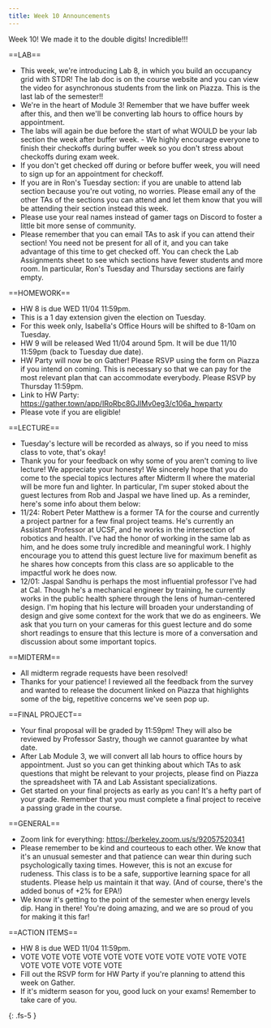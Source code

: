 ```yaml
---
title: Week 10 Announcements
---
```


Week 10! We made it to the double digits! Incredible!!!

==LAB== 

- This week, we're introducing Lab 8, in which you build an occupancy grid with STDR! The lab doc is on the course website and you can view the video for asynchronous students from the link on Piazza. This is the last lab of the semester!!
- We're in the heart of Module 3! Remember that we have buffer week after this, and then we'll be converting lab hours to office hours by appointment.
- The labs will again be due before the start of what WOULD be your lab section the week after buffer week. - We highly encourage everyone to finish their checkoffs during buffer week so you don't stress about checkoffs during exam week. 
- If you don't get checked off during or before buffer week, you will need to sign up for an appointment for checkoff.
- If you are in Ron's Tuesday section: if you are unable to attend lab section because you're out voting, no worries. Please email any of the other TAs of the sections you can attend and let them know that you will be attending their section instead this week.
- Please use your real names instead of gamer tags on Discord to foster a little bit more sense of community.
- Please remember that you can email TAs to ask if you can attend their section! You need not be present for all of it, and you can take advantage of this time to get checked off. You can check the Lab Assignments sheet to see which sections have fewer students and more room. In particular, Ron's Tuesday and Thursday sections are fairly empty. 

==HOMEWORK== 

- HW 8 is due WED 11/04 11:59pm. 
- This is a 1 day extension given the election on Tuesday.
- For this week only, Isabella's Office Hours will be shifted to 8-10am on Tuesday.
- HW 9 will be released Wed 11/04  around 5pm. It will be due 11/10 11:59pm (back to Tuesday due date).
- HW Party will now be on Gather! Please RSVP using the form on Piazza if you intend on coming. This is necessary so that we can pay for the most relevant plan that can accommodate everybody. Please RSVP by Thursday 11:59pm.
- Link to HW Party: https://gather.town/app/IRoRbc8GJIMv0eg3/c106a_hwparty 
- Please vote if you are eligible!

==LECTURE==

- Tuesday's lecture will be recorded as always, so if you need to miss class to vote, that's okay!
- Thank you for your feedback on why some of you aren't coming to live lecture! We appreciate your honesty! We sincerely hope that you do come to the special topics lectures after Midterm II where the material will be more fun and lighter. In particular, I'm super stoked about the guest lectures from Rob and Jaspal we have lined up. As a reminder, here's some info about them below:
- 11/24: Robert Peter Matthew is a former TA for the course and currently a project partner for a few final project teams. He's currently an Assistant Professor at UCSF, and he works in the intersection of robotics and health. I've had the honor of working in the same lab as him, and he does some truly incredible and meaningful work. I highly encourage you to attend this guest lecture live for maximum benefit as he shares how concepts from this class are so applicable to the impactful work he does now. 
- 12/01: Jaspal Sandhu is perhaps the most influential professor I've had at Cal. Though he's a mechanical engineer by training, he currently works in the public health sphere through the lens of human-centered design. I'm hoping that his lecture will broaden your understanding of design and give some context for the work that we do as engineers. We ask that you turn on your cameras for this guest lecture and do some short readings to ensure that this lecture is more of a conversation and discussion about some important topics. 

==MIDTERM==

- All midterm regrade requests have been resolved!
- Thanks for your patience! I reviewed all the feedback from the survey and wanted to release the document linked on Piazza that highlights some of the big, repetitive concerns we've seen pop up.

==FINAL PROJECT==

- Your final proposal will be graded by 11:59pm! They will also be reviewed by Professor Sastry, though we cannot guarantee by what date.
- After Lab Module 3, we will convert all lab hours to office hours by appointment. Just so you can get thinking about which TAs to ask questions that might be relevant to your projects, please find on Piazza the spreadsheet with TA and Lab Assistant specializations. 
- Get started on your final projects as early as you can! It's a hefty part of your grade. Remember that you must complete a final project to receive a passing grade in the course. 

==GENERAL==

- Zoom link for everything: https://berkeley.zoom.us/s/92057520341 
- Please remember to be kind and courteous to each other. We know that it's an unusual semester and that patience can wear thin during such psychologically taxing times. However, this is not an excuse for rudeness. This class is to be a safe, supportive learning space for all students. Please help us maintain it that way. (And of course, there's the added bonus of +2% for EPA!)
- We know it's getting to the point of the semester when energy levels dip. Hang in there! You're doing amazing, and we are so proud of you for making it this far!

==ACTION ITEMS==

- HW 8 is due WED 11/04 11:59pm.
- VOTE VOTE VOTE VOTE VOTE VOTE VOTE VOTE VOTE VOTE VOTE VOTE VOTE VOTE VOTE VOTE
- Fill out the RSVP form for HW Party if you're planning to attend this week on Gather.
- If it's midterm season for you, good luck on your exams! Remember to take care of you.



{: .fs-5 }
